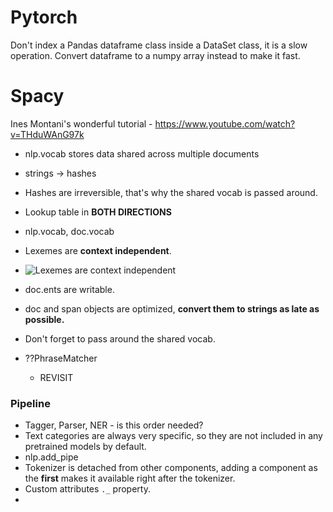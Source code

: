 # Pytorch
Don't index a Pandas dataframe class inside a DataSet class, it is a slow operation.
Convert dataframe to a numpy array instead to make it fast.



# Spacy
Ines Montani's wonderful tutorial - https://www.youtube.com/watch?v=THduWAnG97k

- nlp.vocab stores data shared across multiple documents
- strings -> hashes
- Hashes are irreversible, that's why the shared vocab is passed around.
- Lookup table in <b>BOTH DIRECTIONS</b>
- nlp.vocab, doc.vocab
- Lexemes are <b>context independent</b>.


- ![Lexemes are context independent](https://user-images.githubusercontent.com/3958917/137585620-9e6cd310-ad20-479f-af5f-e7669588774b.png)
- doc.ents are writable.
- doc and span objects are optimized, <b>convert them to strings as late as possible.</b>
- Don't forget to pass around the shared vocab.
- ??PhraseMatcher
  - REVISIT

### Pipeline
- Tagger, Parser, NER - is this order needed?
- Text categories are always very specific, so they are not included in any pretrained models by default.
- nlp.add_pipe
- Tokenizer is detached from other components, adding a component as the <b>first</b> makes it available right after the tokenizer.
- Custom attributes <code>._</code> property.
- 
